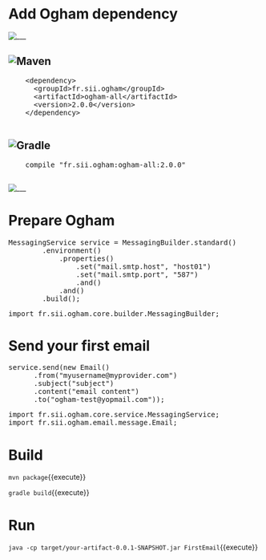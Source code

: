 # Add Ogham dependency


![___][___]

  ![Maven][maven-logo]
  --------------------

  <pre class="file" data-filename="pom.xml" data-target="insert" data-marker="<!-- Include ogham dependency here -->">
    &lt;dependency&gt;
      &lt;groupId&gt;fr.sii.ogham&lt;/groupId&gt;
      &lt;artifactId&gt;ogham-all&lt;/artifactId&gt;
      &lt;version&gt;2.0.0&lt;/version&gt;
    &lt;/dependency&gt;
  </pre>

  ![Gradle][gradle-logo]
  ----------------------
  
  <pre class="file" data-filename="build.gradle" data-target="insert" data-marker="// Include ogham dependency here">
    compile "fr.sii.ogham:ogham-all:2.0.0"
  </pre>

![___][___]


# Prepare Ogham

<pre class="file" data-filename="src/main/java/FirstEmail.java" data-target="insert" data-marker="// Add initialization code here">
MessagingService service = MessagingBuilder.standard()
        .environment()
            .properties()
                .set("mail.smtp.host", "host01")
                .set("mail.smtp.port", "587")
                .and()
            .and()
        .build();
</pre>


<pre class="file" data-filename="src/main/java/FirstEmail.java" data-target="prepend">
import fr.sii.ogham.core.builder.MessagingBuilder;
</pre>

# Send your first email

<pre class="file" data-filename="src/main/java/FirstEmail.java" data-target="insert" data-marker="// Add email sending code here">
service.send(new Email()
      .from("myusername@myprovider.com")
      .subject("subject")
      .content("email content")
      .to("ogham-test@yopmail.com"));
</pre>

<pre class="file" data-filename="src/main/java/FirstEmail.java" data-target="prepend">
import fr.sii.ogham.core.service.MessagingService;
import fr.sii.ogham.email.message.Email;
</pre>

# Build

`
mvn package
`{{execute}}


`
gradle build
`{{execute}}


# Run

`
java -cp target/your-artifact-0.0.1-SNAPSHOT.jar FirstEmail
`{{execute}}



[___]: //rawgit.com/aurelien-baudet/ogham-katacoda-scenarios/master/resources/images/1px.png
[maven-logo]: //rawgit.com/aurelien-baudet/ogham-katacoda-scenarios/master/resources/images/icons/maven-logo.png
[gradle-logo]: //rawgit.com/aurelien-baudet/ogham-katacoda-scenarios/master/resources/images/icons/gradlephant-logo.png
